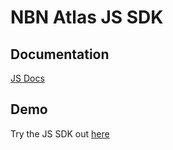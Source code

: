 # NBN Atlas JS SDK

## Documentation
[JS Docs](https://cdn.nbnatlas.org/docs/NBNAtlas.html)

## Demo
Try the JS SDK out [here](https://cdn.nbnatlas.org/demo/index.html)
